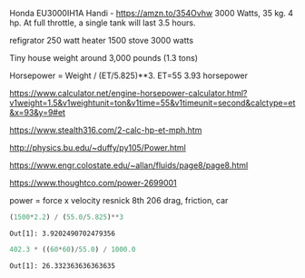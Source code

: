 

Honda EU3000IH1A Handi - https://amzn.to/354Ovhw
3000 Watts, 35 kg. 4 hp.
At full throttle, a single tank will last 3.5 hours.

refigrator 250 watt
heater 1500
stove 3000 watts

Tiny house weight around 3,000 pounds (1.3 tons)

Horsepower = 	Weight / (ET/5.825)**3.
ET=55
3.93 horsepower

https://www.calculator.net/engine-horsepower-calculator.html?v1weight=1.5&v1weightunit=ton&v1time=55&v1timeunit=second&calctype=et&x=93&y=9#et

https://www.stealth316.com/2-calc-hp-et-mph.htm

http://physics.bu.edu/~duffy/py105/Power.html

https://www.engr.colostate.edu/~allan/fluids/page8/page8.html

https://www.thoughtco.com/power-2699001

power = force x velocity
resnick 8th 206 drag, friction, car



```python
(1500*2.2) / (55.0/5.825)**3
```

```text
Out[1]: 3.9202490702479356
```

```python
402.3 * ((60*60)/55.0) / 1000.0
```

```text
Out[1]: 26.332363636363635
```


